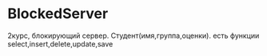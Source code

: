 # BlockedServer
2курс, блокирующий сервер. Студент(имя,группа,оценки). есть функции select,insert,delete,update,save
